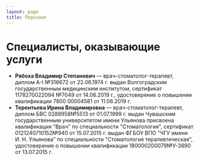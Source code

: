 ```yaml
---
layout: page
title: Персонал
---
```


# Специалисты, оказывающие услуги

- **Рябоха Владимир Степанович** — врач-стоматолог-терапевт,
  диплом A-I №316672 от 22.06.1974 г. выдан Волгоградским государственным
  медицинским институтом, сертификат 1178270022094 №7049 от 14.06.2019
  г., удостоверение о повышении квалификации 7800 00004581 от
  11.06.2019 г.
- **Терентьева Ирина Владимировна** — врач-стоматолог-терапевт, диплом
  БВС 0288958№5513 от 01.07.1999 г. выдан Чувашским государственным
  университетом имени Ульянова присвоена квалификация "Врач" по
  специальности "Стоматология", сертификат 0121240710152№940 от
  15.07.2015 г. выдан ФГБОУ ВПО "ЧГУ имени И. Н. Ульянова" по
  специальности "Стоматология терапевтическая", удостоверение о
  повышении квалификации 180000200079№У-3890 от 13.07.2015 г.
